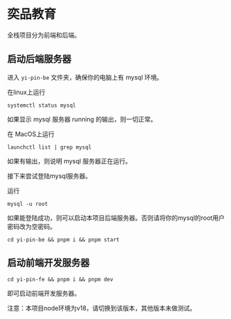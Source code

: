 # 奕品教育

全栈项目分为前端和后端。

## 启动后端服务器

进入 `yi-pin-be` 文件夹，确保你的电脑上有 mysql 环境。

在linux上运行

```shell
systemctl status mysql
```

如果显示 mysql 服务器 running 的输出，则一切正常。

在 MacOS上运行
```shell
launchctl list | grep mysql
```
如果有输出，则说明 mysql 服务器正在运行。

接下来尝试登陆mysql服务器。

运行
```shell
mysql -u root
```

如果能登陆成功，则可以启动本项目后端服务器。否则请将你的mysql的root用户密码改为空密码。

```shell
cd yi-pin-be && pnpm i && pnpm start
```

## 启动前端开发服务器

```shell
cd yi-pin-fe && pnpm i && pnpm dev
```

即可启动前端开发服务器。

注意：本项目node环境为v18，请切换到该版本，其他版本未做测试。

